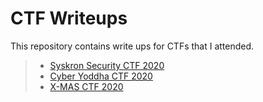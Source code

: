 # CTF Writeups

This repository contains write ups for CTFs that I attended.


> * [Syskron Security CTF 2020](syskronCTF_2020)
> * [Cyber Yoddha CTF 2020](cyberYoddhaCTF_2020)
> * [X-MAS CTF 2020](xmasCTF_2020)